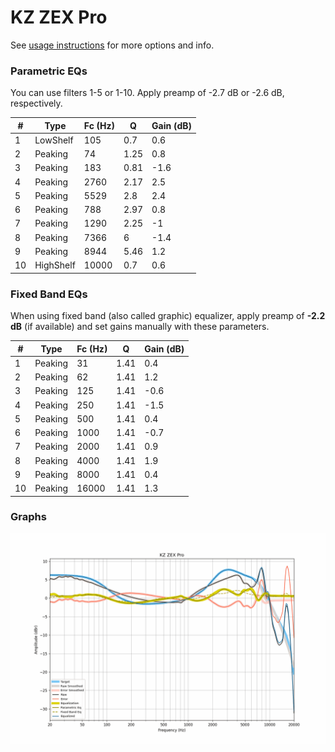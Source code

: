 # KZ ZEX Pro
See [usage instructions](https://github.com/jaakkopasanen/AutoEq#usage) for more options and info.

### Parametric EQs
You can use filters 1-5 or 1-10. Apply preamp of -2.7 dB or -2.6 dB, respectively.

|   # | Type      |   Fc (Hz) |    Q |   Gain (dB) |
|-----|-----------|-----------|------|-------------|
|   1 | LowShelf  |       105 | 0.7  |         0.6 |
|   2 | Peaking   |        74 | 1.25 |         0.8 |
|   3 | Peaking   |       183 | 0.81 |        -1.6 |
|   4 | Peaking   |      2760 | 2.17 |         2.5 |
|   5 | Peaking   |      5529 | 2.8  |         2.4 |
|   6 | Peaking   |       788 | 2.97 |         0.8 |
|   7 | Peaking   |      1290 | 2.25 |        -1   |
|   8 | Peaking   |      7366 | 6    |        -1.4 |
|   9 | Peaking   |      8944 | 5.46 |         1.2 |
|  10 | HighShelf |     10000 | 0.7  |         0.6 |

### Fixed Band EQs
When using fixed band (also called graphic) equalizer, apply preamp of **-2.2 dB** (if available) and set gains manually with these parameters.

|   # | Type    |   Fc (Hz) |    Q |   Gain (dB) |
|-----|---------|-----------|------|-------------|
|   1 | Peaking |        31 | 1.41 |         0.4 |
|   2 | Peaking |        62 | 1.41 |         1.2 |
|   3 | Peaking |       125 | 1.41 |        -0.6 |
|   4 | Peaking |       250 | 1.41 |        -1.5 |
|   5 | Peaking |       500 | 1.41 |         0.4 |
|   6 | Peaking |      1000 | 1.41 |        -0.7 |
|   7 | Peaking |      2000 | 1.41 |         0.9 |
|   8 | Peaking |      4000 | 1.41 |         1.9 |
|   9 | Peaking |      8000 | 1.41 |         0.4 |
|  10 | Peaking |     16000 | 1.41 |         1.3 |

### Graphs
![](./KZ%20ZEX%20Pro.png)

